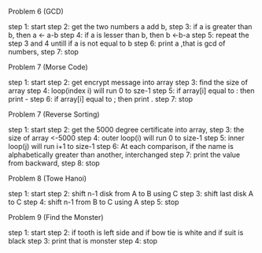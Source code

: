 Problem 6 (GCD)

step 1: start
step 2: get the two numbers a add b,
step 3: if a is greater than b, then a <- a-b
step 4: if a is lesser than b, then  b <-b-a
step 5: repeat the step 3 and 4 untill if a is not equal to b
step 6: print a ,that is gcd of numbers,
step 7: stop
	


Problem 7 (Morse Code)

step 1: start
step 2: get encrypt message into array
step 3: find the size of array
step 4: loop(index i) will run 0 to sze-1
step 5: if array[i] equal to : then print -
step 6: if array[i] equal to ; then print .
step 7: stop

Problem 7 (Reverse Sorting)
 
step 1: start
step 2: get the 5000 degree certificate into array,
step 3: the size of array <-5000
step 4: outer loop(i) will run 0 to size-1
step 5: inner loop(j) will run i+1 to size-1
step 6: At each comparison, if the name is alphabetically greater than another, interchanged 
step 7: print the value from backward,
step 8: stop



Problem 8 (Towe Hanoi)

step 1: start
step 2: shift n-1 disk from A to B using C
step 3: shift last disk A to C
step 4: shift n-1 from B to C using A
step 5: stop


Problem 9 (Find the Monster)

step 1: start
step 2: if tooth is left side and if bow tie is white and if suit is black 
step 3: print that is monster
step 4: stop
